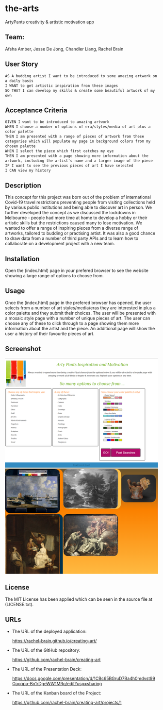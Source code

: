 # the-arts
ArtyPants creativity & artistic motivation app


## Team: 
Afsha Amber, Jesse De Jong, Chandler Liang, Rachel Brain

## User Story

 ```
AS A budding artist I want to be introduced to some amazing artwork on a daily basis
I WANT to get artistic inspiration from these images
SO THAT I can develop my skills & create some beautiful artwork of my own
```

## Acceptance Criteria

```
GIVEN I want to be introduced to amazing artwork
WHEN I choose a number of options of era/styles/media of art plus a color palette
THEN I am presented with a range of pieces of artwork from these categories	which will populate my page in background colors from my chosen palette
WHEN I select the piece which first catches my eye
THEN I am presented with a page showing more information about the artwork, including the artist’s name and a larger image of the piece
IF I want to see the previous pieces of art I have selected
I CAN view my history

```

## Description
This concept for this project was born out of the problem of international Covid-19 travel restrictions preventing people from visiting collections held by various public institutions and being able to discover art in person.  We further developed the concept as we discussed the lockdowns in Melbourne - people had more time at home to develop a hobby or their artistic skills but the restrictions caused many to lose motivation.  We wanted to offer a range of inspiring pieces from a diverse range of artworks, tailored to budding or practising artist.  It was also a good chance to draw data from a number of third party APIs and to learn how to collaborate on a development project with a new team.

## Installation
Open the (index.html) page in your prefered browser to see the website showing a large range of options to choose from.

## Usage
Once the (index.html) page in the prefered browser has opened, the user selects from a number of art styles/media/eras they are interested in plus a color palette and they submit their choices.  The user will be presented with a mosaic style page with a number of unique pieces of art.  The user can choose any of these to click through to a page showing them more information about the artist and the piece.  An additional page will show the user a history of their favourite pieces of art.

## Screenshot
![Website Home](Assets/img/Homepage.png)
![Search Results](Assets/img/Example-Search-Results.png)

## License
The MIT License has been applied which can be seen in the source file at (LICENSE.txt).

## URLs

- The URL of the deployed application:

  https://rachel-brain.github.io/creating-art/

- The URL of the GitHub repository:

  https://github.com/rachel-brain/creating-art

- The URL of the Presentation Deck:

  https://docs.google.com/presentation/d/1CBc65BGruD7Ba4h0mdvst99Oacqpa-Bn1rDgeWW1MRo/edit?usp=sharing

- The URL of the Kanban board of the Project:

    https://github.com/rachel-brain/creating-art/projects/1